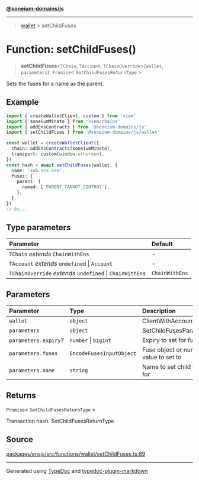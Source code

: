 [**@soneium-domains/js**](../README.md)

---

> [wallet](README.md) > setChildFuses

# Function: setChildFuses()

> **setChildFuses**\<`TChain`, `TAccount`, `TChainOverride`\>(`wallet`, `parameters`): `Promise`\< `SetChildFusesReturnType` \>

Sets the fuses for a name as the parent.

## Example

```ts
import { createWalletClient, custom } from 'viem'
import { soneiumMinato } from 'viem/chains'
import { addEnsContracts } from '@soneium-domains/js'
import { setChildFuses } from '@soneium-domains/js/wallet'

const wallet = createWalletClient({
  chain: addEnsContracts(soneiumMinato),
  transport: custom(window.ethereum),
})
const hash = await setChildFuses(wallet, {
  name: 'sub.sns.son',
  fuses: {
    parent: {
      named: ['PARENT_CANNOT_CONTROl'],
    },
  },
})
// 0x...
```

## Type parameters

| Parameter                                                | Default        |
| :------------------------------------------------------- | :------------- |
| `TChain` _extends_ `ChainWithEns`                        | -              |
| `TAccount` _extends_ `undefined` \| `Account`            | -              |
| `TChainOverride` _extends_ `undefined` \| `ChainWithEns` | `ChainWithEns` |

## Parameters

| Parameter            | Type                     | Description                           |
| :------------------- | :----------------------- | :------------------------------------ |
| `wallet`             | `object`                 | ClientWithAccount                     |
| `parameters`         | `object`                 | SetChildFusesParameters               |
| `parameters.expiry`? | `number` \| `bigint`     | Expiry to set for fuses               |
| `parameters.fuses`   | `EncodeFusesInputObject` | Fuse object or number value to set to |
| `parameters.name`    | `string`                 | Name to set child fuses for           |

## Returns

`Promise`\< `SetChildFusesReturnType` \>

Transaction hash. SetChildFusesReturnType

## Source

[packages/ensjs/src/functions/wallet/setChildFuses.ts:89](https://github.com/ensdomains/ensjs-v3/blob/1b90b888/packages/ensjs/src/functions/wallet/setChildFuses.ts#L89)

---

Generated using [TypeDoc](https://typedoc.org/) and [typedoc-plugin-markdown](https://www.npmjs.com/package/typedoc-plugin-markdown)
